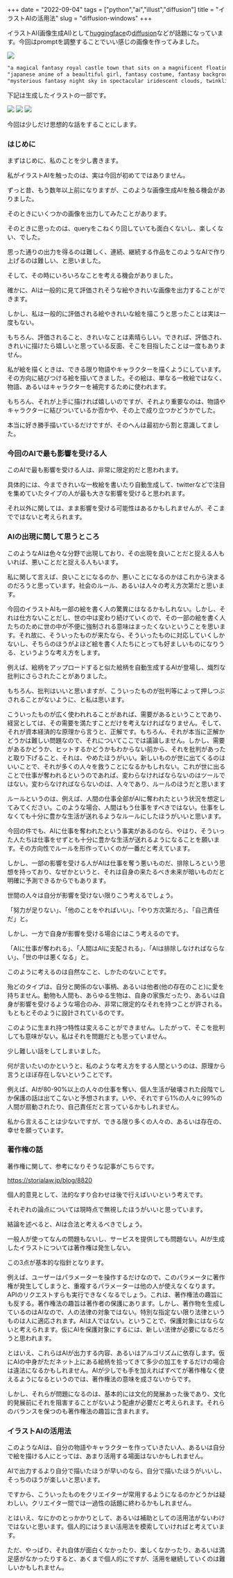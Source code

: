 +++
date = "2022-09-04"
tags = ["python","ai","illust","diffusion"]
title = "イラストAIの活用法"
slug = "diffusion-windows"
+++

イラストAI(画像生成AI)として[huggingface](https://huggingface.co/)の[diffusion](https://github.com/huggingface/diffusers)などが話題になっています。今回はpromptを調整することでいい感じの画像を作ってみました。

![](https://raw.githubusercontent.com/syui/img/master/ai/0001.jpg)

```sh:prompt.txt
"a magical fantasy royal castle town that sits on a magnificent floating island, sunset scenery, trending on artstation, award winning digital art, anime, pixiv"
"japanese anime of a beaultiful girl, fantasy costume, fantasy background, be autiful composition, cinematic lighting, pixiv, light novel, digital painting, extremely, detailed, sharp focus, ray tracing, 8k, cinematic postprocessing, genshin"
"mysterious fantasy night sky in spectacular iridescent clouds, twinkling stars, trending on artstation, award winning digital art, anime, pixiv, fantasy background, be autiful composition, cinematic lighting, pixiv, light novel, digital painting, extremely, detailed, sharp focus, ray tracing, 8k, cinematic postprocessing"
```

下記は生成したイラストの一部です。

![](https://raw.githubusercontent.com/syui/img/master/ai/0002.jpg)
![](https://raw.githubusercontent.com/syui/img/master/ai/0003.jpg)
![](https://raw.githubusercontent.com/syui/img/master/ai/0004.jpg)

今回は少しだけ思想的な話をすることにします。

### はじめに

まずはじめに、私のことを少し書きます。

私がイラストAIを触ったのは、実は今回が初めてではありません。

ずっと昔、もう数年以上前になりますが、このような画像生成AIを触る機会がありました。

そのときにいくつかの画像を出力してみたことがあります。

そのときに思ったのは、queryをこねくり回していても面白くないし、楽しくない、でした。

思った通りの出力を得るのは難しく、連続、継続する作品をこのようなAIで作り上げるのは難しい、と思いました。

そして、その時にいろいろなことを考える機会がありました。

確かに、AIは一般的に見て評価されそうな絵やきれいな画像を出力することができます。

しかし、私は一般的に評価される絵やきれいな絵を描こうと思ったことは実は一度もない。

もちろん、評価されること、きれいなことは素晴らしい。できれば、評価され、きれいに描けたら嬉しいと思っている反面、そこを目指したことは一度もありません。

私が絵を描くときは、できる限り物語やキャラクターを描くようにしています。その方向に結びつける絵を描いてきました。その絵は、単なる一枚絵ではなく、物語、あるいはキャラクターを補完するために使われます。

もちろん、それが上手に描ければ嬉しいのですが、それより重要なのは、物語やキャラクターに結びついているか否かや、その上で成り立つかどうかでした。

本当に好き勝手描いているだけですが、そのへんは最初から割と意識してました。

### 今回のAIで最も影響を受ける人

このAIで最も影響を受ける人は、非常に限定的だと思われます。

具体的には、今まできれいな一枚絵を書いたり自動生成して、twitterなどで注目を集めていたタイプの人が最も大きな影響を受けると思われます。

それ以外に関しては、まま影響を受ける可能性はあるかもしれませんが、そこまでではないと考えられます。

### AIの出現に関して思うところ

このようなAIは色々な分野で出現しており、その出現を良いことだと捉える人もいれば、悪いことだと捉える人もいます。

私に関して言えば、良いことになるのか、悪いことになるのかはこれから決まるのだろうと思っています。社会のルール、あるいは人々の考え方次第だと思います。

今回のイラストAIも一部の絵を書く人の驚異にはなるかもしれない。しかし、それは仕方ないことだし、世の中は変わり続けていくので、その一部の絵を書く人たちのために世の中が不便に強制される意味はまったくないということを思います。それ故に、そういったものが来たなら、そういったものに対応していくしかないし、そちらのほうがよほど絵を書く人たちにとっても好ましいものになりうる、というような考え方をします。

例えば、絵柄をアップロードすると似た絵柄を自動生成するAIが登場し、熾烈な批判にさらされたことがありました。

もちろん、批判はいいと思いますが、こういったものが批判等によって押しつぶされることがないように、と私は思います。

こういったものが広く使われれることがあれば、需要があるということであり、経営としては、その需要を満たすことだけを考えなければなりません。そして、それが資本経済的な原理から言うと、正解です。もちろん、それが本当に正解かどうかは難しい問題なので、それについてここでは議論しません。しかし、需要があるかどうか、ヒットするかどうかもわからない前から、それを批判があったと取り下げること、それは、やめたほうがいい。新しいものが世に出てくるのはいいことで、それが多くの人々を救うことになるかもしれない。これが世に出ることで仕事が奪われるというのであれば、変わらなければならないのはツールではない。変わらなければならないのは、人々であり、ルールのほうだと思います

ルールというのは、例えば、人間の仕事全部がAIに奪われたという状況を想定してみてください。このような場合、人間はもう仕事をすべきではない。仕事をしなくても十分に豊かな生活が送れるようなルールにしたほうがいいと思います。

今回の件でも、AIに仕事を奪われたという事実があるのなら、やはり、そういった人たちは仕事をせずとも十分に豊かな生活が送れるようになることを願います。その方向性でルールを形作っていくのが一番だと考えています。

しかし、一部の影響を受ける人がAIは仕事を奪う悪いものだ、排除しろという思想を持っており、なぜかというと、それは自身の来たるべき未来が暗いものだと明確に予測できるからでもあります。

世間の人々は自分が影響を受けない限りこう考えるでしょう。

「努力が足りない」、「他のことをやればいい」、「やり方次第だろ」、「自己責任だ」と。

しかし、一方で自身が影響を受ける場合にはこう考えるのです。

「AIに仕事が奪われる」、「人間はAIに支配される」、「AIは排除しなければならない」、「世の中は悪くなる」と。

このように考えるのは自然なこと、しかたのないことです。

殆どのタイプは、自分と関係のない事柄、あるいは他者(他の存在のこと)に愛を持ちません。動物も人間も、あらゆる生物は、自身の家族だったり、あるいは自身が影響を受けるような場合のみ、非常に限定的なそれを持つことが許される。もともとそのように設計されているのです。

このように生まれ持つ特性は変えることができません。したがって、そこを批判しても意味がない。私はそれを問題だとも思っていません。

少し難しい話をしてしまいました。

何が言いたいのかというと、私のような考え方をする人間というのは、原理から言うとほぼ存在しないということです。

例えば、AIが80-90%以上の人々の仕事を奪い、個人生活が破壊された段階でしか保護の話は出てこないと予想されます。いや、それですら1%の人々に99%の人間が扇動されたり、自己責任だと言っているかもしれません。

私から言えることは少ないですが、できる限り多くの人々の、あるいは存在の、幸せを願っています。

### 著作権の話

著作権に関して、参考になりそうな記事がこちらです。

https://storialaw.jp/blog/8820

個人的意見として、法的なすり合わせは後で行えばいいという考えです。

それぞれの論点については現時点で無視したほうがいいと思っています。

結論を述べると、AIは合法と考えるべきでしょう。

一般人が使ってなんの問題もないし、サービスを提供しても問題ない。AIが生成したイラストについては著作権は発生しない。

この3点が基本的な指針となります。

例えば、ユーザーはパラメーターを操作するだけなので、このパラメータに著作権が発生してしまうと、重複するパラメーターは他の人が使えなくなります。APIのリクエストすらも実行できなくなるでしょう。これは、著作権法の趣旨にも反する。著作権法の趣旨は著作者の保護にあります。しかし、著作物を生成しているのはAIなので、人の法律の対象ではない。特別な指定ない限り法律というものは人に適応されます。AIは人ではない。ということで、保護対象にはならないと考えられます。仮にAIを保護対象にするには、新しい法律が必要になるだろうと思われます。

とはいえ、これらはAIが出力する内容、あるいはアルゴリズムに依存します。仮にAIの中身がただネット上にある絵柄を拾ってきて多少の加工をするだけの場合は違法になるかもしれません。AIが少しでも手を加えればすべてが著作権なく使えるようになるというのでは、著作権法の意味を成さないからです。

しかし、それらが問題になるのは、基本的には文化的発展あった後であり、文化的発展前にそれを阻害することがないよう配慮が必要だと考えられます。それらのバランスを保つのも著作権法の趣旨に含まれます。

### イラストAIの活用法

このようなAIは、自分の物語やキャラクターを作っていきたい人、あるいは自分で絵を描ける人にとっては、あまり活用する場面はないかもしれません。

AIで出力するより自分で描いたほうが早いのなら、自分で描いたほうがいいし、そっちのほうが楽しいと思います。

ですから、こういったものをクリエイターが常用するようになるのかどうかは疑わしい。クリエイター間では一過性の話題に終わるかもしれません。

とはいえ、なにかのとっかかりとして、あるいは補助としての活用法がないわけではないと思います。個人的にはうまい活用法を模索していければと考えています。

ただ、やっぱり、それ自体が面白くなかったり、楽しくなかったり、あるいは満足感がなかったりすると、あくまで個人的にですが、活用を継続していくのは難しいかもしれません。

